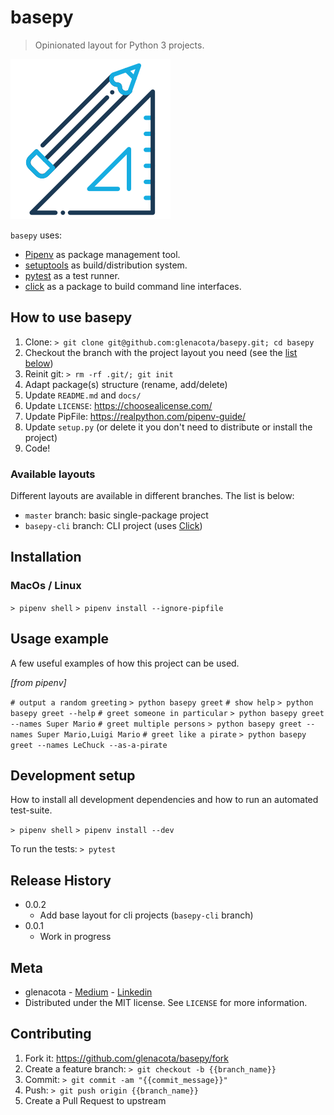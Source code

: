 # basepy
> Opinionated layout for Python 3 projects.

![industry_robot](docs/construction_plan.png)

`basepy` uses:
- [Pipenv](https://pipenv.pypa.io/en/latest/) as package management tool.
- [setuptools](https://setuptools.readthedocs.io/en/latest/) as build/distribution system.
- [pytest](https://docs.pytest.org/en/latest/) as a test runner.
- [click](https://click.palletsprojects.com/en/7.x/) as a package to build command line interfaces.

## How to use basepy
1. Clone: `> git clone git@github.com:glenacota/basepy.git; cd basepy`
2. Checkout the branch with the project layout you need (see the [list below](###-available-layouts))
3. Reinit git: `> rm -rf .git/; git init`
4. Adapt package(s) structure (rename, add/delete)
5. Update `README.md` and `docs/`
6. Update `LICENSE`: https://choosealicense.com/
7. Update PipFile: https://realpython.com/pipenv-guide/
8. Update `setup.py` (or delete it you don't need to distribute or install the project)
9. Code!

### Available layouts
Different layouts are available in different branches. The list is below:
- `master` branch: basic single-package project
- `basepy-cli` branch: CLI project (uses [Click](https://click.palletsprojects.com/en/7.x/))

## Installation
### MacOs / Linux

`> pipenv shell`
`> pipenv install --ignore-pipfile`

## Usage example
A few useful examples of how this project can be used.

*[from pipenv]*

`# output a random greeting`
`> python basepy greet`
`# show help`
`> python basepy greet --help`
`# greet someone in particular`
`> python basepy greet --names Super Mario`
`# greet multiple persons`
`> python basepy greet --names Super Mario,Luigi Mario`
`# greet like a pirate`
`> python basepy greet --names LeChuck --as-a-pirate`

## Development setup
How to install all development dependencies and how to run an automated test-suite.

`> pipenv shell`
`> pipenv install --dev`

To run the tests:
`> pytest`

## Release History
- 0.0.2
  - Add base layout for cli projects (`basepy-cli` branch) 
- 0.0.1
  - Work in progress

## Meta
- glenacota - [Medium](https://medium.com/@guido.lenacota) - [Linkedin](https://www.linkedin.com/in/guidolenacota)
- Distributed under the MIT license. See `LICENSE` for more information.

## Contributing
1. Fork it: https://github.com/glenacota/basepy/fork
2. Create a feature branch: `> git checkout -b {{branch_name}}`
3. Commit: `> git commit -am "{{commit_message}}"`
4. Push: `> git push origin {{branch_name}}`
5. Create a Pull Request to upstream